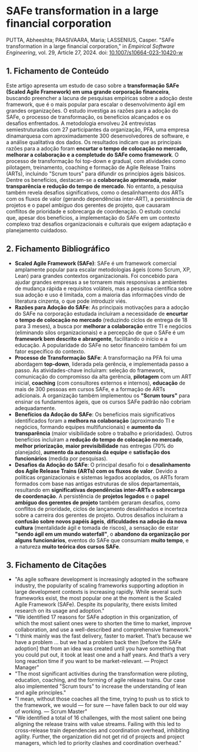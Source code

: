 # SAFe transformation in a large financial corporation

PUTTA, Abheeshta; PAASIVAARA, Maria; LASSENIUS, Casper. "SAFe transformation in a large financial corporation," in *Empirical Software Engineering*, vol. 29, Article 27, 2024. doi: [10.1007/s10664-023-10420-w](https://doi.org/10.1007/s10664-023-10420-w)

## 1. Fichamento de Conteúdo
Este artigo apresenta um estudo de caso sobre a **transformação SAFe (Scaled Agile Framework) em uma grande corporação financeira**, buscando preencher a lacuna de pesquisas empíricas sobre a adoção deste framework, que é o mais popular para escalar o desenvolvimento ágil em grandes organizações. O estudo investiga as razões para a adoção do SAFe, o processo de transformação, os benefícios alcançados e os desafios enfrentados. A metodologia envolveu 24 entrevistas semiestruturadas com 27 participantes da organização, PFA, uma empresa dinamarquesa com aproximadamente 300 desenvolvedores de software, e a análise qualitativa dos dados. Os resultados indicam que as principais razões para a adoção foram **encurtar o tempo de colocação no mercado, melhorar a colaboração e a completude do SAFe como framework**. O processo de transformação foi top-down e gradual, com atividades como pilotagem, treinamento, coaching e formação de Agile Release Trains (ARTs), incluindo "Scrum tours" para difundir os princípios ágeis básicos. Dentre os benefícios, destacam-se a **colaboração aprimorada, maior transparência e redução do tempo de mercado**. No entanto, a pesquisa também revela desafios significativos, como o desalinhamento dos ARTs com os fluxos de valor (gerando dependências inter-ART), a persistência de projetos e o papel ambíguo dos gerentes de projeto, que causaram conflitos de prioridade e sobrecarga de coordenação. O estudo conclui que, apesar dos benefícios, a implementação do SAFe em um contexto complexo traz desafios organizacionais e culturais que exigem adaptação e planejamento cuidadoso.

## 2. Fichamento Bibliográfico
*   **Scaled Agile Framework (SAFe)**: SAFe é um framework comercial amplamente popular para escalar metodologias ágeis (como Scrum, XP, Lean) para grandes contextos organizacionais. Foi concebido para ajudar grandes empresas a se tornarem mais responsivas a ambientes de mudança rápida e requisitos voláteis, mas a pesquisa científica sobre sua adoção e uso é limitada, com a maioria das informações vindo de literatura cinzenta, o que pode introduzir viés.
*   **Razões para Adoção do SAFe**: As principais motivações para a adoção do SAFe na corporação estudada incluíram a necessidade de **encurtar o tempo de colocação no mercado** (reduzindo ciclos de entrega de 18 para 3 meses), a busca por **melhorar a colaboração** entre TI e negócios (eliminando silos organizacionais) e a percepção de que o SAFe é um **framework bem descrito e abrangente**, facilitando o início e a educação. A popularidade do SAFe no setor financeiro também foi um fator específico do contexto.
*   **Processo de Transformação SAFe**: A transformação na PFA foi uma abordagem **top-down**, liderada pela gerência, e implementada passo a passo. As atividades-chave incluíram: seleção do framework, comunicação do compromisso da alta gerência, **pilotagem** com um ART inicial, **coaching** (com consultores externos e internos), **educação** de mais de 300 pessoas em cursos SAFe, e a formação de ARTs adicionais. A organização também implementou os **"Scrum tours"** para ensinar os fundamentos ágeis, que os cursos SAFe padrão não cobriam adequadamente.
*   **Benefícios da Adoção do SAFe**: Os benefícios mais significativos identificados foram a **melhora na colaboração** (aproximando TI e negócios, formando equipes multifuncionais) e **aumento da transparência** (maior visibilidade sobre o trabalho e prioridades). Outros benefícios incluíram a **redução do tempo de colocação no mercado**, **melhor priorização**, **maior previsibilidade** nas entregas (70% do planejado), **aumento da autonomia da equipe** e **satisfação dos funcionários** (medida por pesquisas).
*   **Desafios da Adoção do SAFe**: O principal desafio foi o **desalinhamento dos Agile Release Trains (ARTs) com os fluxos de valor**. Devido a políticas organizacionais e sistemas legados acoplados, os ARTs foram formados com base nas antigas estruturas de silos departamentais, resultando em **significativas dependências inter-ARTs e sobrecarga de coordenação**. A persistência de **projetos legados** e o **papel ambíguo dos gerentes de projeto** também geraram desafios, como conflitos de prioridade, ciclos de lançamento desalinhados e incerteza sobre a carreira dos gerentes de projeto. Outros desafios incluíram a **confusão sobre novos papéis ágeis**, **dificuldades na adoção da nova cultura** (mentalidade ágil e tomada de riscos), a sensação de estar **"sendo ágil em um mundo waterfall"**, o **abandono da organização por alguns funcionários**, eventos do SAFe que consumiam **muito tempo**, e a natureza **muito teórica dos cursos SAFe**.

## 3. Fichamento de Citações
*   "As agile software development is increasingly adopted in the software industry, the popularity of scaling frameworks supporting adoption in large development contexts is increasing rapidly. While several such frameworks exist, the most popular one at the moment is the Scaled Agile Framework (SAFe). Despite its popularity, there exists limited research on its usage and adoption."
*   "We identified 17 reasons for SAFe adoption in this organization, of which the most salient ones were to shorten the time to market, improve collaboration, and use a well-described and comprehensive framework."
*   "I think mainly was the fast delivery, faster to market. That’s because we have a problem ... but we had a problem back then [before the SAFe adoption] that from an idea was created until you have something that you could put out, it took at least one and a half years. And that’s a very long reaction time if you want to be market-relevant. — Project Manager"
*   "The most significant activities during the transformation were piloting, education, coaching, and the forming of agile release trains. Our case also implemented "Scrum tours" to increase the understanding of lean and agile principles."
*   "I mean, without those coaches all the time, trying to push us to stick to the framework, we would — for sure — have fallen back to our old way of working. — Scrum Master"
*   "We identified a total of 16 challenges, with the most salient one being aligning the release trains with value streams. Failing with this led to cross-release train dependencies and coordination overhead, inhibiting agility. Further, the organization did not get rid of projects and project managers, which led to priority clashes and coordination overhead."